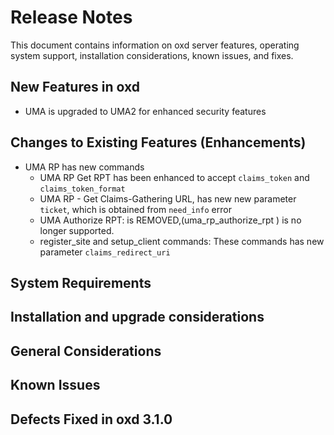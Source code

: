# Release Notes

This document contains information on oxd server features, 
operating system support, installation considerations, known issues, and fixes.

## New Features in oxd
- UMA is upgraded to UMA2 for enhanced security features
## Changes to Existing Features (Enhancements)
- UMA RP has new commands
    - UMA RP Get RPT has been enhanced to accept `claims_token` and `claims_token_format`
    - UMA RP - Get Claims-Gathering URL, has new new parameter `ticket`, which is obtained from 
      `need_info` error
    - UMA Authorize RPT: is REMOVED,(uma_rp_authorize_rpt ) is no longer supported.
    - register_site and setup_client commands: These commands has new parameter `claims_redirect_uri`
    
## System Requirements
## Installation and upgrade considerations
## General Considerations
## Known Issues
## Defects Fixed in oxd 3.1.0
